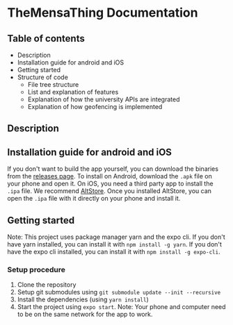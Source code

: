 # TheMensaThing Documentation

## Table of contents
- Description
- Installation guide for android and iOS
- Getting started
- Structure of code
  - File tree structure
  - List and explanation of features
  - Explanation of how the university APIs are integrated
  - Explanation of how geofencing is implemented

## Description

## Installation guide for android and iOS
If you don't want to build the app yourself, you can download the binaries from the [releases page](https://github.com/EliasBinder/TheMensaThing/releases). To install on Android, download the `.apk` file on your phone and open it. On iOS, you need a third party app to install the `.ipa` file. We recommend [AltStore](https://altstore.io/). Once you installed AltStore, you can open the `.ipa` file with it directly on your phone and install it.

## Getting started
Note: This project uses package manager yarn and the expo cli. If you don't have yarn installed, you can install it with `npm install -g yarn`. If you don't have the expo cli installed, you can install it with `npm install -g expo-cli`.
### Setup procedure
1. Clone the repository
2. Setup git submodules using `git submodule update --init --recursive`
3. Install the dependencies (using `yarn install`)
4. Start the project using `expo start`. Note: Your phone and computer need to be on the same network for the app to work.